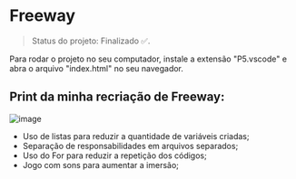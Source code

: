 # Freeway

> Status do projeto: Finalizado :white_check_mark:.

Para rodar o projeto no seu computador, instale a extensão "P5.vscode" e abra o arquivo "index.html" no seu navegador.

## Print da minha recriação de Freeway:
 ![image](https://user-images.githubusercontent.com/110543447/228350878-9b280470-4f23-4317-a016-df0080827486.png)

* Uso de listas para reduzir a quantidade de variáveis criadas;
* Separação de responsabilidades em arquivos separados;
* Uso do For para reduzir a repetição dos códigos;
* Jogo com sons para aumentar a imersão;
